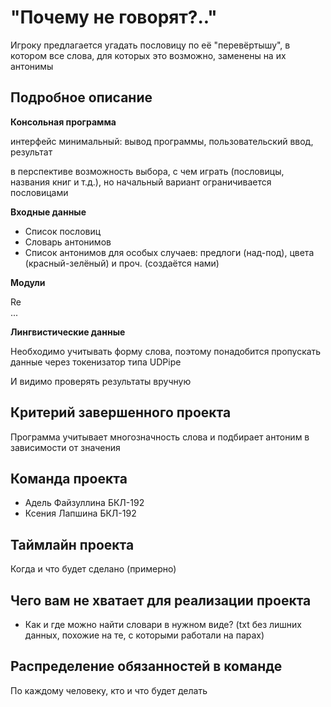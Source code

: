 # "Почему не говорят?.."

Игроку предлагается угадать пословицу по её "перевёртышу", в котором все слова, для которых это возможно, заменены на их антонимы

## Подробное описание

**Консольная программа**

интерфейс минимальный: вывод программы, пользовательский ввод, результат

в перспективе возможность выбора, с чем играть (пословицы, названия книг и т.д.), но начальный вариант ограничивается пословицами

**Входные данные**

- Список пословиц
- Словарь антонимов
- Список антонимов для особых случаев: предлоги (над-под), цвета (красный-зелёный) и проч. (создаётся нами)

**Модули**

Re  
...

**Лингвистические данные**

Необходимо учитывать форму слова, поэтому понадобится пропускать данные через токенизатор типа UDPipe

И видимо проверять результаты вручную

## Критерий завершенного проекта

Программа учитывает многозначность слова и подбирает антоним в зависимости от значения

## Команда проекта

- Адель Файзуллина БКЛ-192
- Ксения Лапшина БКЛ-192

## Таймлайн проекта

Когда и что будет сделано (примерно)

## Чего вам не хватает для реализации проекта

- Как и где можно найти словари в нужном виде? (txt без лишних данных, похожие на те, с которыми работали на парах) 

## Распределение обязанностей в команде

По каждому человеку, кто и что будет делать
